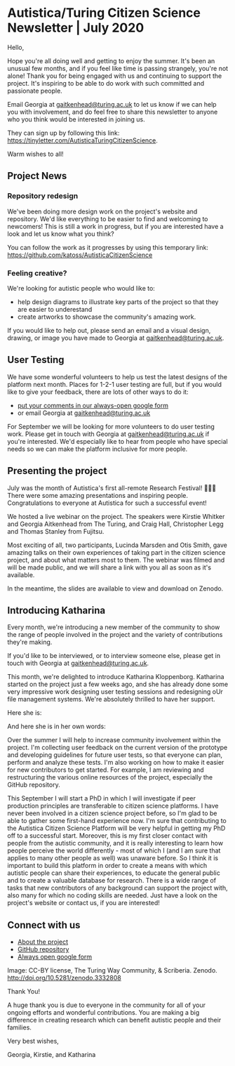 # Autistica/Turing Citizen Science Newsletter | July 2020

Hello, 

Hope you're all doing well and getting to enjoy the summer. It's been an unusual few months, and if you feel like time is passing strangely, you're not alone! Thank you for being engaged with us and continuing to support the project. It's inspiring to be able to do work with such committed and passionate people.

Email Georgia at gaitkenhead@turing.ac.uk to let us know if we can help you with involvement, and do feel free to share this newsletter to anyone who you think would be interested in joining us. 

They can sign up by following this link: https://tinyletter.com/AutisticaTuringCitizenScience.

Warm wishes to all! 

## Project News

### Repository redesign

We've been doing more design work on the project's website and repository. We'd like everything to be easier to find and welcoming to newcomers! This is still a work in progress, but if you are interested have a look and let us know what you think? 

You can follow the work as it progresses by using this temporary link: https://github.com/katoss/AutisticaCitizenScience

### Feeling creative?

We're looking for autistic people who would like to: 

* help design diagrams to illustrate key parts of the project so that they are easier to underestand
* create artworks to showcase the community's amazing work.

If you would like to help out, please send an email and a visual design, drawing, or image you have made to Georgia at gaitkenhead@turing.ac.uk.

## User Testing

We have some wonderful volunteers to help us test the latest designs of the platform next month. Places for 1-2-1 user testing are full, but if you would like to give your feedback, there are lots of other ways to do it:

* [put your comments in our always-open google form](https://bit.ly/AutisticaTuringCitSciForm.)
* or email Georgia at gaitkenhead@turing.ac.uk

For September we will be looking for more volunteers to do user testing work. Please get in touch with Georgia at gaitkenhead@turing.ac.uk if you're interested. We'd especially like to hear from people who have special needs so we can make the platform inclusive for more people. 

## Presenting the project

July was the month of Autistica's first all-remote Research Festival! 👏👏👏 There were some amazing presentations and inspiring people. Congratulations to everyone at Autistica for such a successful event! 

We hosted a live webinar on the project. The speakers were Kirstie Whitker and Georgia Aitkenhead from The Turing, and Craig Hall, Christopher Legg and Thomas Stanley from Fujitsu. 

Most exciting of all, two participants, Lucinda Marsden and Otis Smith, gave amazing talks on their own experiences of taking part in the citizen science project, and about what matters most to them. The webinar was filmed and will be made public, and we will share a link with you all as soon as it's available. 

In the meantime, the slides are available to view and download on Zenodo.

## Introducing Katharina

Every month, we're introducing a new member of the community to show the range of people involved in the project and the variety of contributions they're making.

If you'd like to be interviewed, or to interview someone else, please get in touch with Georgia at gaitkenhead@turing.ac.uk.

This month, we're delighted to introduce Katharina Kloppenborg. Katharina started on the project just a few weeks ago, and she has already done some very impressive work designing user testing sessions and redesigning oUr file management systems. We're absolutely thrilled to have her support. 

Here she is: 

And here she is in her own words:

Over the summer I will help to increase community involvement within the project. I'm collecting user feedback on the current version of the prototype and developing guidelines for future user tests, so that everyone can plan, perform and analyze these tests. I'm also working on how to make it easier for new contributors to get started. For example, I am reviewing and restructuring the various online resources of the project, especially the GitHub repository.
 
This September I will start a PhD in which I will investigate if peer production principles are transferable to citizen science platforms. I have never been involved in a citizen science project before, so I'm glad to be able to gather some first-hand experience now. I'm sure that contributing to the Autistica Citizen Science Platform will be very helpful in getting my PhD off to a successful start. Moreover, this is my first closer contact with people from the autistic community, and it is really interesting to learn how people perceive the world differently - most of which I (and I am sure that applies to many other people as well) was unaware before. So I think it is important to build this platform in order to create a means with which autistic people can share their experiences, to educate the general public and to create a valuable database for research. There is a wide range of tasks that new contributors of any background can support the project with, also many for which no coding skills are needed. Just have a look on the project's website or contact us, if you are interested!

## Connect with us

* [About the project](https://alan-turing-institute.github.io/AutisticaCitizenScience)
* [GitHub repository](https://github.com/alan-turing-institute/AutisticaCitizenScience )
* [Always open google form](https://bit.ly/AutisticaTuringCitSciForm.)

Image: CC-BY license, The Turing Way Community, & Scriberia. Zenodo. http://doi.org/10.5281/zenodo.3332808

Thank You!

A huge thank you is due to everyone in the community for all of your ongoing efforts and wonderful contributions. 
You are making a big difference in creating research which can benefit autistic people and their families. 

Very best wishes, 

Georgia, Kirstie, and Katharina
